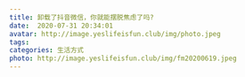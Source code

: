 ```yaml
---
title: 卸载了抖音微信，你就能摆脱焦虑了吗?
date:  2020-07-31 20:34:01
avatar: http://image.yeslifeisfun.club/img/photo.jpeg
tags: 
categories: 生活方式
photo: http://image.yeslifeisfun.club/img/fm20200619.jpeg
---
```


